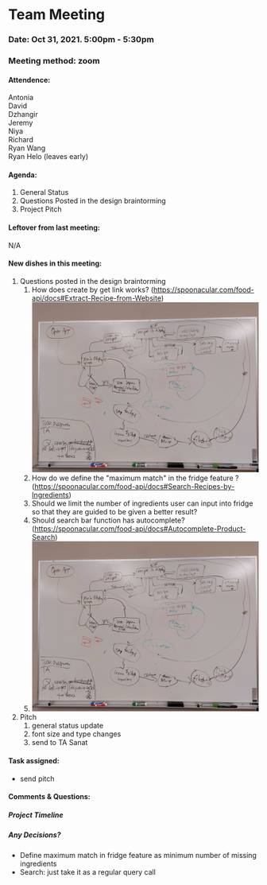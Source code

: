# Team Meeting
### Date: Oct 31, 2021. 5:00pm - 5:30pm
### Meeting method: zoom

#### Attendence:
Antonia <br>
David <br>
Dzhangir <br>
Jeremy <br>
Niya <br>
Richard <br>
Ryan Wang <br>
Ryan Helo (leaves early) <br>


#### Agenda:
1. General Status
2. Questions Posted in the design braintorming
3. Project Pitch

#### Leftover from last meeting:
N/A

#### New dishes in this meeting:
1. Questions posted in the design braintorming
    1. How does create by get link works? (https://spoonacular.com/food-api/docs#Extract-Recipe-from-Website) ![meeting-week6-1](meeting-week6-1.jpg)
    2. How do we define the "maximum match" in the fridge feature ? (https://spoonacular.com/food-api/docs#Search-Recipes-by-Ingredients)
    3. Should we limit the number of ingredients user can input into fridge so that they are guided to be given a better result?
    4. Should search bar function has autocomplete? (https://spoonacular.com/food-api/docs#Autocomplete-Product-Search)
    5. ![meeting-week6-2](meeting-week6-1.jpg)
2. Pitch
    1. general status update
    2. font size and type changes 
    3. send to TA Sanat

#### Task assigned:
* send pitch

#### Comments & Questions:
  
##### Project Timeline

##### Any Decisions?
* Define maximum match in fridge feature as minimum number of missing ingredients
* Search: just take it as a regular query call
